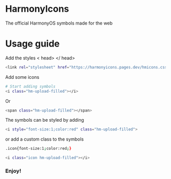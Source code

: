 # HarmonyIcons
The official HarmonyOS symbols made for the web
# Usage guide
Add the styles < head> </ head>

```bash
<link rel="stylesheet" href="https://harmonyicons.pages.dev/hmicons.css">
```
Add some icons 
```bash
# Start adding symbols
<i class="hm-upload-filled"></i>
```
Or
```bash
<span class="hm-upload-filled"></span>
```
The symbols can be styled by adding 
```bash
<i style="font-size:1;color:red" class="hm-upload-filled">
```
or add a custom class to the symbols
```bash
.icon{font-size:1;color:red;}
```
```bash
<i class="icon hm-upload-filled"></i>
```
### Enjoy!

